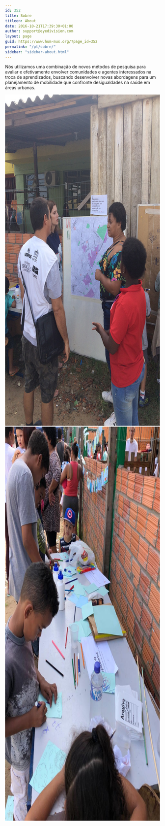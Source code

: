 ```yaml
---
id: 352
title: Sobre
titleen: About
date: 2016-10-21T17:39:30+01:00
author: support@eyedivision.com
layout: page
guid: https://www.hum-mus.org/?page_id=352
permalink: "/pt/sobre/"
sidebar: "sidebar-about.html"
---
```

Nós utilizamos uma combinação de novos métodos de pesquisa para avaliar e efetivamente envolver comunidades e agentes interessados na troca de aprendizados, buscando desenvolver novas abordagens para um planejamento de mobilidade que confronte desigualdades na saúde em áreas urbanas.

<img class="alignnone size-medium wp-image-553" src="/assets/about_4749.jpg?resize=300%2C169&#038;ssl=1" alt="About image" width="809" height="1076" data-recalc-dims="1" />

<img class="alignnone size-medium wp-image-553" src="/assets/about_2.jpeg?resize=300%2C169&#038;ssl=1" alt="About image" width="960" height="1280" data-recalc-dims="1" />